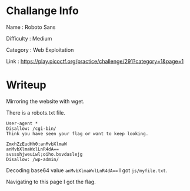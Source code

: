 # Challange Info

Name : Roboto Sans

Difficulty : Medium

Category : Web Exploitation

Link : https://play.picoctf.org/practice/challenge/291?category=1&page=1

# Writeup

Mirroring the website with wget.

There is a robots.txt file.

```
User-agent *
Disallow: /cgi-bin/
Think you have seen your flag or want to keep looking.

ZmxhZzEudHh0;anMvbXlmaW
anMvbXlmaWxlLnR4dA==
svssshjweuiwl;oiho.bsvdaslejg
Disallow: /wp-admin/
```

Decoding base64 value `anMvbXlmaWxlLnR4dA==` I got `js/myfile.txt`.

Navigating to this page I got the flag.
